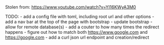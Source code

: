 
Stolen from: https://www.youtube.com/watch?v=YI16KWyA3M0


TODO:
    - add a config file with toml, including root url and other options
    - add a nav bar at the top of the page with bootstrap
    - update bootstrap
    - allow for remote database(s)
    - add a couter to how many times the redirect happens
    - figure out how to match both https://www.google.com and https://google.com
    - add a curl json url endpoint and creation/redirect
